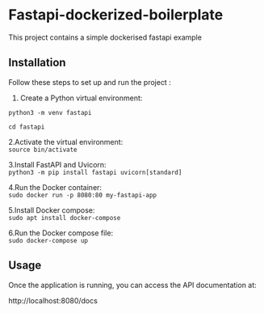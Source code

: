 # Fastapi-dockerized-boilerplate

This project contains a simple dockerised fastapi example <br>

## Installation

Follow these steps to set up and run the project : <br>

1. Create a Python virtual environment: <br>


 ```python3 -m venv fastapi ``` <br> 
 
 ```cd fastapi ``` <br>

2.Activate the virtual environment: <br>
 ```source bin/activate ``` <br>

3.Install FastAPI and Uvicorn: <br>
 ```python3 -m pip install fastapi uvicorn[standard] ``` <br>

4.Run the Docker container: <br>
 ```sudo docker run -p 8080:80 my-fastapi-app ``` <br>

5.Install Docker compose: <br>
 ```sudo apt install docker-compose ``` <br>
 
6.Run the Docker compose file: <br>
 ```sudo docker-compose up ``` <br>

## Usage
Once the application is running, you can access the API documentation at: <br>

http://localhost:8080/docs 